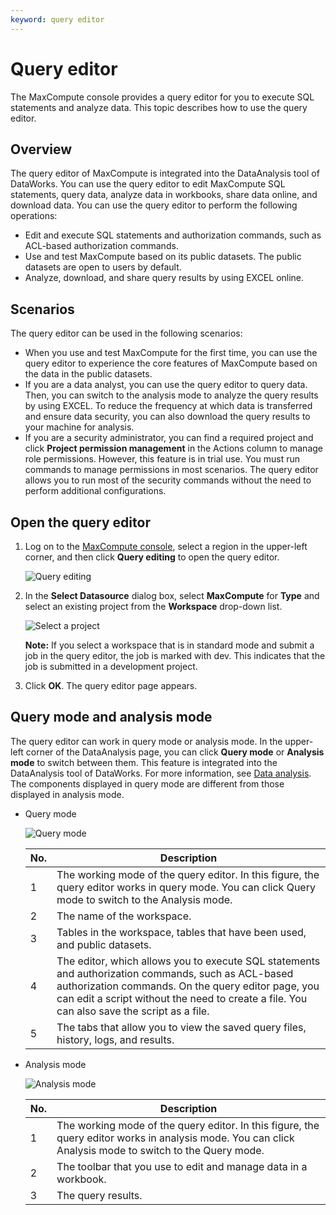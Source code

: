 ```yaml
---
keyword: query editor
---
```


# Query editor

The MaxCompute console provides a query editor for you to execute SQL statements and analyze data. This topic describes how to use the query editor.

## Overview

The query editor of MaxCompute is integrated into the DataAnalysis tool of DataWorks. You can use the query editor to edit MaxCompute SQL statements, query data, analyze data in workbooks, share data online, and download data. You can use the query editor to perform the following operations:

-   Edit and execute SQL statements and authorization commands, such as ACL-based authorization commands.
-   Use and test MaxCompute based on its public datasets. The public datasets are open to users by default.
-   Analyze, download, and share query results by using EXCEL online.

## Scenarios

The query editor can be used in the following scenarios:

-   When you use and test MaxCompute for the first time, you can use the query editor to experience the core features of MaxCompute based on the data in the public datasets.
-   If you are a data analyst, you can use the query editor to query data. Then, you can switch to the analysis mode to analyze the query results by using EXCEL. To reduce the frequency at which data is transferred and ensure data security, you can also download the query results to your machine for analysis.
-   If you are a security administrator, you can find a required project and click **Project permission management** in the Actions column to manage role permissions. However, this feature is in trial use. You must run commands to manage permissions in most scenarios. The query editor allows you to run most of the security commands without the need to perform additional configurations.

## Open the query editor

1.  Log on to the [MaxCompute console](https://workbench.data.aliyun.com/#/MCEngines), select a region in the upper-left corner, and then click **Query editing** to open the query editor.

    ![Query editing](https://static-aliyun-doc.oss-accelerate.aliyuncs.com/assets/img/en-US/5158824061/p170391.png)

2.  In the **Select Datasource** dialog box, select **MaxCompute** for **Type** and select an existing project from the **Workspace** drop-down list.

    ![Select a project](https://static-aliyun-doc.oss-accelerate.aliyuncs.com/assets/img/en-US/2577404061/p170358.png)

    **Note:** If you select a workspace that is in standard mode and submit a job in the query editor, the job is marked with dev. This indicates that the job is submitted in a development project.

3.  Click **OK**. The query editor page appears.

## Query mode and analysis mode

The query editor can work in query mode or analysis mode. In the upper-left corner of the DataAnalysis page, you can click **Query mode** or **Analysis mode** to switch between them. This feature is integrated into the DataAnalysis tool of DataWorks. For more information, see [Data analysis](). The components displayed in query mode are different from those displayed in analysis mode.

-   Query mode

    ![Query mode](https://static-aliyun-doc.oss-accelerate.aliyuncs.com/assets/img/en-US/4921276061/p170822.png)

    |No.|Description|
    |---|-----------|
    |1|The working mode of the query editor. In this figure, the query editor works in query mode. You can click Query mode to switch to the Analysis mode.|
    |2|The name of the workspace.|
    |3|Tables in the workspace, tables that have been used, and public datasets.|
    |4|The editor, which allows you to execute SQL statements and authorization commands, such as ACL-based authorization commands. On the query editor page, you can edit a script without the need to create a file. You can also save the script as a file.|
    |5|The tabs that allow you to view the saved query files, history, logs, and results.|

-   Analysis mode

    ![Analysis mode](https://static-aliyun-doc.oss-accelerate.aliyuncs.com/assets/img/en-US/4921276061/p170823.png)

    |No.|Description|
    |---|-----------|
    |1|The working mode of the query editor. In this figure, the query editor works in analysis mode. You can click Analysis mode to switch to the Query mode.|
    |2|The toolbar that you use to edit and manage data in a workbook.|
    |3|The query results.|


